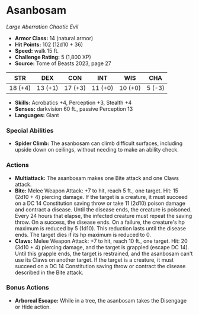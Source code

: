 # Asanbosam

*Large* *Aberration* *Chaotic Evil*

- **Armor Class:** 14 (natural armor)
- **Hit Points:** 102 (12d10 + 36)
- **Speed:** walk 15 ft.
- **Challenge Rating:** 5 (1,800 XP)
- **Source:** Tome of Beasts 2023, page 27

| STR | DEX | CON | INT | WIS | CHA |
| --- | --- | --- | --- | --- | --- |
| 18 (+4) | 13 (+1) | 17 (+3) | 11 (+0) | 10 (+0) | 5 (-3) |

- **Skills:** Acrobatics +4, Perception +3, Stealth +4
- **Senses:** darkvision 60 ft., passive Perception 13
- **Languages:** Giant

### Special Abilities

- **Spider Climb:** The asanbosam can climb difficult surfaces, including upside down on ceilings, without needing to make an ability check.

### Actions

- **Multiattack:** The asanbosam makes one Bite attack and one Claws attack.
- **Bite:** Melee Weapon Attack: +7 to hit, reach 5 ft., one target. Hit: 15 (2d10 + 4) piercing damage. If the target is a creature, it must succeed on a DC 14 Constitution saving throw or take 11 (2d10) poison damage and contract a disease. Until the disease ends, the creature is poisoned. Every 24 hours that elapse, the infected creature must repeat the saving throw. On a success, the disease ends. On a failure, the creature's hp maximum is reduced by 5 (1d10). This reduction lasts until the disease ends. The target dies if its hp maximum is reduced to 0.
- **Claws:** Melee Weapon Attack: +7 to hit, reach 10 ft., one target. Hit: 20 (3d10 + 4) piercing damage, and the target is grappled (escape DC 14). Until this grapple ends, the target is restrained, and the asanbosam can't use its Claws on another target. If the target is a creature, it must succeed on a DC 14 Constitution saving throw or contract the disease described in the Bite attack.

### Bonus Actions

- **Arboreal Escape:** While in a tree, the asanbosam takes the Disengage or Hide action.
